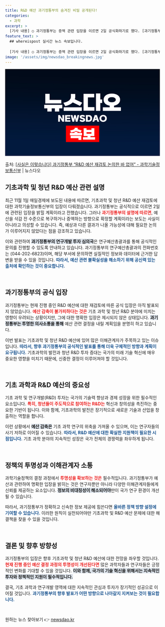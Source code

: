 ```yaml
---
title: R&D 예산 과기정통부의 숨겨진 비밀 공개된다!
categories:
  - 과학
excerpt: >
  [기사 내용] ○ 과기정통부는 증액 관련 입장을 이르면 2일 공식화하기로 했다. [과기정통부 설명] ○ 과기…
feature_text: >
  ## whereispost 실시간 뉴스 속보입니다.

  [기사 내용] ○ 과기정통부는 증액 관련 입장을 이르면 2일 공식화하기로 했다. [과기정통부 설명] ○ 과기…
image: '/assets/img/newsdao_breakingnews.jpg'
---
```


![뉴스다오 속보](/assets/img/newsdao_breakingnews.jpg)

<p>출처: <a href="https://newsdao.kr/2384" rel="dofollow">[사실은 이렇습니다] 과기정통부 “R&D 예산 재검토 논의한 바 없어” - 과학기술정보통신부</a> | 뉴스다오</p>

<h2 data-ke-size="size26">기초과학 및 청년 R&D 예산 관련 설명</h2>

<p data-ke-size="size16">최근 11월 1일 매일경제에 보도된 내용에 따르면, 기초과학 및 청년 R&D 예산 재검토에 대한 과학기술정보통신부의 입장이 다뤄졌습니다. 과기정통부는 공식적으로 이르면 2일에 관련된 입장을 밝힐 계획이라고 전했습니다. 그러나 <b><span style="color: #ee2323;">과기정통부의 설명에 따르면</span></b>, 예산을 삭감 전 수준으로 복구하거나 증액하는 방향으로 확정할 계획이라는 보도는 사실이 아니라고 의성할 수 있습니다. 즉, 예상과 다른 결과가 나올 가능성에 대해 필요한 논의가 이루어지지 않았다는 점을 강조하고 있습니다.</p>

<p data-ke-size="size16">이와 관련하여 <b><span style="background-color: #21538527;">과기정통부의 연구개발 투자 심의국</span></b>은 연구예산총괄과를 통해 공식적인 문의를 진행할 수 있도록 안내하고 있습니다. 과기정통부의 연구예산총괄과의 전화번호는 (044-202-6823)이며, 해당 부서에 문의하면 실질적인 정보와 데이터에 근거한 답변을 받을 수 있을 것입니다. <b><span style="color: #1a5490;">따라서, 예산 관련 불확실성을 해소하기 위해 공신력 있는 출처에 확인하는 것이 중요합니다.</span></b></p>

<p data-ke-size="size16">&nbsp;</p>

<h2 data-ke-size="size26">과기정통부의 공식 입장</h2>

<p data-ke-size="size16">과기정통부는 현재 진행 중인 R&D 예산에 대한 재검토에 따른 공식 입장은 아직 발표되지 않았습니다. <b><span style="color: #ee2323;">예산 감축이 불가피하다는 것은</span></b> 기초 과학 및 청년 R&D 분야에 미치는 영향이 우려되는 상황이지만, 그에 대한 명확한 입장은 제시되지 않은 상태입니다. <b><span style="background-color: #21538527;">과기정통부는 투명한 의사소통을 통해</span></b> 예산 관련 결정을 내릴 계획임을 분명히 하고 있습니다.</p>

<p data-ke-size="size16">이번 발표는 기초과학 및 청년 R&D 예산에 있어 많은 이해관계자가 주목하고 있는 이슈입니다. <b><span style="color: #1a5490;">따라서, 향후 과기정통부의 공식적인 발표를 통해 더욱 구체적인 방향과 계획이 요구됩니다.</span></b> 기초과학의 발전과 청년 R&D 투자 증대는 국가의 미래 기술 혁신에 매우 중요한 영향을 미치기 때문에, 신중한 결정이 이루어져야 할 것입니다.</p>

<p data-ke-size="size16">&nbsp;</p>

<h2 data-ke-size="size26">기초 과학과 R&D 예산의 중요성</h2>

<p data-ke-size="size16">기초 과학 및 연구개발(R&D) 투자는 국가의 기술력 향상과 경제 성장을 위한 필수적인 요소입니다. <b><span style="color: #ee2323;">특히, 청년들이 주도적으로 참여하는 R&D는</span></b> 혁신과 창의성을 촉진하는 중요한 기반이 됩니다. 이와 함께, 기초과학의 발전은 장기적으로 새로운 기술과 산업을 창출하는 역할을 합니다.</p>

<p data-ke-size="size16">이런 상황에서 <b><span style="background-color: #21538527;">예산 감축은</span></b> 기초 과학 연구의 위축을 가져올 수 있으며, 이는 연구자들의 사기 저하로 이어질 수 있습니다. <b><span style="color: #1a5490;">따라서, R&D 예산에 대한 확실한 지원책이 필요한 시점입니다.</span></b> 기초 과학 분야의 지속적인 성장은 국가 전체의 경쟁력을 좌우하게 됩니다.</p>

<p data-ke-size="size16">&nbsp;</p>

<h2 data-ke-size="size26">정책의 투명성과 이해관계자 소통</h2>

<p data-ke-size="size16">과학기술정책의 결정 과정에서 <b><span style="color: #ee2323;">투명성을 확보하는 것은</span></b> 필수적입니다. 과기정통부가 예산과 관련하여 명확한 입장을 밝히는 것은 연구자뿐만 아니라 다양한 이해관계자들에게 신뢰를 제공하는 요소입니다. <b><span style="background-color: #21538527;">정보의 비대칭성이 해소되어야</span></b>만이 국가 연구 환경이 개선될 수 있습니다.</p>

<p data-ke-size="size16">따라서, 과기정통부가 정확하고 신속한 정보 제공에 힘쓴다면 <b><span style="color: #1a5490;">올바른 정책 방향 설정에 기여할 수 있습니다.</span></b> 이러한 원칙이 실천되어야만 기초과학 및 R&D 예산 문제에 대한 해결책을 찾을 수 있을 것입니다.</p>

<p data-ke-size="size16">&nbsp;</p>

<h2 data-ke-size="size26">결론 및 향후 방향성</h2>

<p data-ke-size="size16">과기정통부의 입장은 향후 기초과학 및 청년 R&D 예산에 대한 전망을 좌우할 것입니다. <b><span style="color: #ee2323;">현재 진행 중인 예산 결정 과정의 투명성이 개선된다면</span></b> 많은 과학자들과 연구자들은 긍정적인 변화를 기대할 수 있을 것입니다. <b><span style="background-color: #21538527;">이와 함께, 국가의 기술 혁신을 위해서는 지속적인 투자와 정책적인 지원이 필수적입니다.</span></b></p>

<p data-ke-size="size16">결국, 기초 과학과 연구개발 영역에 대한 지속적인 관심과 투자가 장기적인 성공으로 이어질 것입니다. <b><span style="color: #1a5490;">과기정통부의 향후 발표가 어떤 방향으로 나아갈지 지켜보는 것이 필요합니다.</span></b></p>

<p data-ke-size="size16">&nbsp;</p> 

원하는 뉴스 찾아보기 👉 <a href="https://newsdao.kr" rel="dofollow">newsdao.kr</a>


